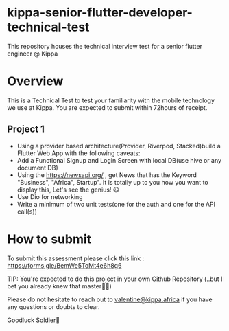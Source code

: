 # kippa-senior-flutter-developer-technical-test
This repository houses the technical interview test for a senior flutter engineer @ Kippa


# Overview

This is a Technical Test to test your familiarity with the mobile technology we use at Kippa. You are expected to submit within 72hours of receipt.


## Project 1

- Using a provider based architecture(Provider, Riverpod, Stacked)build a Flutter Web App with the following caveats:
- Add a Functional Signup and Login Screen with local DB(use hive or any document DB) 
- Using the https://newsapi.org/ , get News that has the Keyword "Business", "Africa", Startup". It is totally up to you how you want to display this, 
  Let's see the genius! 😃
- Use Dio for networking
- Write a minimum of two unit tests(one for the auth and one for the API call(s))

  
# How to submit
To submit this assessment please click this link : https://forms.gle/BemWe5ToMt4e6h8g6


TIP: You're expected to do this project in  your own Github Repository (..but I bet you already knew that master🥷🏾)

  
  Please do not hesitate to reach out to valentine@kippa.africa if you have any questions or doubts to clear.
  
  Goodluck Soldier🚀
